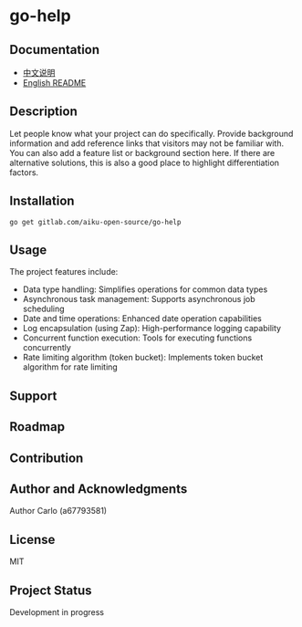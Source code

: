 # go-help

## Documentation
- [中文说明](README.md)
- [English README](README-en.md)


## Description
Let people know what your project can do specifically. Provide background information and add reference links that visitors may not be familiar with. You can also add a feature list or background section here. If there are alternative solutions, this is also a good place to highlight differentiation factors.


## Installation
```
go get gitlab.com/aiku-open-source/go-help
```
## Usage

The project features include:
- Data type handling: Simplifies operations for common data types
- Asynchronous task management: Supports asynchronous job scheduling
- Date and time operations: Enhanced date operation capabilities
- Log encapsulation (using Zap): High-performance logging capability
- Concurrent function execution: Tools for executing functions concurrently
- Rate limiting algorithm (token bucket): Implements token bucket algorithm for rate limiting


## Support


## Roadmap


## Contribution


## Author and Acknowledgments
Author Carlo (a67793581)

## License
MIT

## Project Status
Development in progress